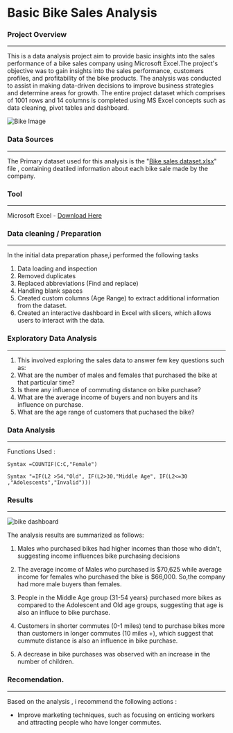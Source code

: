 # Basic Bike Sales Analysis

### Project Overview
---

This is a data analysis project aim to provide basic insights into the sales performance of a bike sales company using Microsoft Excel.The project's objective was to gain insights into the sales performance, customers profiles, and profitability of the bike products. The analysis was conducted to assist in making data-driven decisions to improve business strategies and determine areas for growth. The entire project dataset which comprises of 1001 rows and 14 columns is completed using MS Excel concepts such as data cleaning, pivot tables and dashboard. 

 ![Bike Image](https://github.com/user-attachments/assets/dd6a70fe-74cd-4a92-816c-6ec6d7f14134)


### Data Sources
---

The Primary dataset used for this analysis is the "[Bike sales dataset.xlsx](https://github.com/user-attachments/files/16380388/Bike.sales.dataset.xlsx)"
 file , containing deatiled information about each bike sale made by the company.
 

### Tool
---
Microsoft Excel - [Download Here](https:/microsoft.com)



### Data cleaning / Preparation 
---
In the initial data preparation phase,i performed the following tasks 
1. Data loading and inspection 
2. Removed duplicates
3. Replaced abbreviations (Find and replace)
4. Handling blank spaces
5. Created custom columns (Age Range) to extract additional information from the dataset.
6. Created an interactive dashboard in Excel with slicers, which allows users to interact with the data.

### Exploratory Data Analysis
---
1. This involved exploring the sales data to answer few key questions such as:
2. What are the number of males and females that purchased the bike at that particular time?
3. Is there any influence of commuting distance on bike purchase?
4. What are the average income of buyers and non buyers and its influence on purchase.
5. What are the age range of customers that puchased the bike?

### Data Analysis
---
Functions Used :

```Excel
Syntax =COUNTIF(C:C,"Female")

Syntax "=IF(L2 >54,"Old", IF(L2>30,"Middle Age", IF(L2<=30 ,"Adolescents","Invalid")))
```

### Results 
---
![bike dashboard](https://github.com/user-attachments/assets/92a1adbb-5264-4137-8597-c77092135522)


The analysis results are summarized as follows:

1. Males who purchased bikes had higher incomes than those who didn't, suggesting income influences bike purchasing decisions

2. The average income of Males who purchased is $70,625 while average income for females who purchased the bike is $66,000. So,the company had more male buyers than females.
   
3. People in the Middle Age group (31-54 years) purchased more bikes as compared to the Adolescent and Old age groups, suggesting that age is also an influce to bike purchase.
   
4. Customers in shorter commutes (0-1 miles) tend to purchase bikes more than customers in longer commutes (10 miles +), which suggest that cummute distance is also an influence in bike purchase.

5. A decrease in bike purchases was observed with an increase in the number of children.
   

### Recomendation.
---
Based on the analysis , i recommend the following actions :

- Improve marketing techniques, such as focusing on enticing workers and attracting people who have longer commutes.






